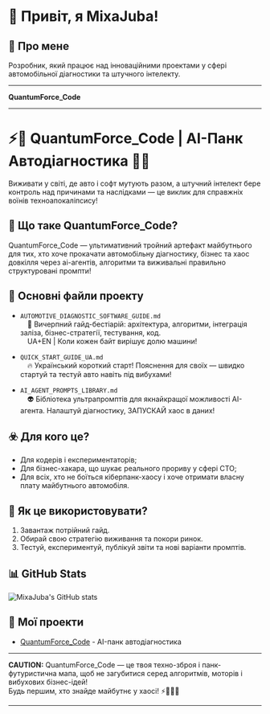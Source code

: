 # 👋 Привіт, я MixaJuba!

## 🚀 Про мене

Розробник, який працює над інноваційними проектами у сфері автомобільної діагностики та штучного інтелекту.

---

**QuantumForce_Code**

***

# ⚡️🚦 QuantumForce_Code | AI-Панк Автодіагностика 🤖🔥

Виживати у світі, де авто і софт мутують разом, а штучний інтелект бере контроль над причинами та наслідками — це виклик для справжніх воїнів техноапокаліпсису!

## 🚬 Що таке QuantumForce_Code?

QuantumForce_Code — ультимативний тройний артефакт майбутнього для тих, хто хоче прокачати автомобільну діагностику, бізнес та хаос довкілля через ai-агентів, алгоритми та виживальні правильно структуровані промпти!

## 🦾 Основні файли проекту

- `AUTOMOTIVE_DIAGNOSTIC_SOFTWARE_GUIDE.md`  
 🚀 Вичерпний гайд-бестіарій: архітектура, алгоритми, інтеграція заліза, бізнес-стратегії, тестування, код.  
 UA+EN | Коли кожен байт вирішує долю машини!

- `QUICK_START_GUIDE_UA.md`  
 🔥 Український короткий старт! Пояснення для своїх — швидко стартуй та тестуй авто навіть під вибухами!

- `AI_AGENT_PROMPTS_LIBRARY.md`  
 👽 Бібліотека ультрапромптів для якнайкращої можливості AI-агента. Налаштуй діагностику, ЗАПУСКАЙ хаос в даних!

## ☣️ Для кого це?

- Для кодерів і експериментаторів;
- Для бізнес-хакара, що шукає реального прориву у сфері СТО;
- Для всіх, хто не боїться кіберпанк-хаосу і хоче отримати власну плату майбутнього автомобіля.

## 🤘 Як це використовувати?

1. Завантаж потрійний гайд.
2. Обирай свою стратегію виживання та покори ринок.
3. Тестуй, експериментуй, публікуй звіти та нові варіанти промптів.

## 📊 GitHub Stats

![MixaJuba's GitHub stats](https://github-readme-stats.vercel.app/api?username=MixaJuba&show_icons=true&theme=radical)

## 🔗 Мої проекти

- [QuantumForce_Code](https://github.com/MixaJuba/QuantumForce_Code) - AI-панк автодіагностика

***

**CAUTION:** QuantumForce_Code — це твоя техно-зброя і панк-футуристична мапа, щоб не загубитися серед алгоритмів, моторів і вибухових бізнес-ідей!  
Будь першим, хто знайде майбутнє у хаосі! ⚡️🚦🦾🔥

***
